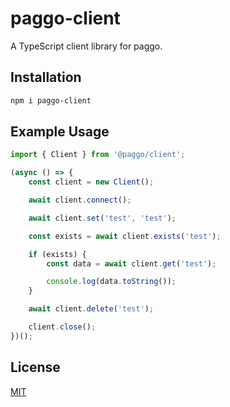 # paggo-client

A TypeScript client library for paggo.

## Installation

```bash
npm i paggo-client
```

## Example Usage

```typescript
import { Client } from '@paggo/client';

(async () => {
    const client = new Client();

    await client.connect();

    await client.set('test', 'test');

    const exists = await client.exists('test');

    if (exists) {
        const data = await client.get('test');

        console.log(data.toString());
    }

    await client.delete('test');

    client.close();
})();
```

## License

[MIT](https://choosealicense.com/licenses/mit/)